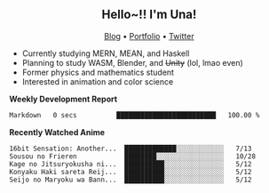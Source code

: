 <h2 align="center">
  Hello~!! I'm Una!
</h2>

<p align="center">
  <a href="https://anarchy.website/">Blog</a> &bull;
  <a href="https://una-ada.github.io/">Portfolio</a> &bull;
  <a href="https://twitter.com/xn__z7x">Twitter</a>
</p>

- Currently studying MERN, MEAN, and Haskell
- Planning to study WASM, Blender, and ~~Unity~~ (lol, lmao even)
- Former physics and mathematics student
- Interested in animation and color science

**Weekly Development Report**

<!--START_SECTION:waka-->

```txt
Markdown   0 secs          █████████████████████████   100.00 %
```

<!--END_SECTION:waka-->

**Recently Watched Anime**

<!-- RECENT-ANIME:START -->

    16bit Sensation: Another...  █████████████░░░░░░░░░░░░   7/13
    Sousou no Frieren            ████████░░░░░░░░░░░░░░░░░   10/28
    Kage no Jitsuryokusha ni...  ██████████░░░░░░░░░░░░░░░   5/12
    Konyaku Haki sareta Reij...  ██████████░░░░░░░░░░░░░░░   5/12
    Seijo no Maryoku wa Bann...  ██████████░░░░░░░░░░░░░░░   5/12
<!-- RECENT-ANIME:END -->
